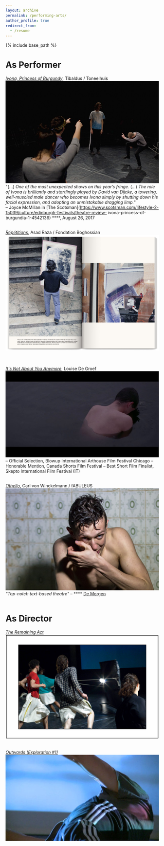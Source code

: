 ```yaml
---
layout: archive
permalink: /performing-arts/
author_profile: true
redirect_from:
  - /resume
---
```


{% include base_path %}

As Performer
======
*[Ivona, Princess of Burgundy](https://www.toneelhuis.be/nl/programma/yvonne-prinses-van-bourgondie/)*, Tibaldus / Toneelhuis 
[<img src="../images/yvonne.jpg" alt="hi" class="inline"/>](https://www.youtube.com/watch?v=f4gJX02zeQo) <br/>
"(...) *One of the most unexpected shows on this year’s fringe.* (...) *The role of Ivona is brilliantly and startlingly played by David van Dijcke, a towering, well-muscled male dancer who becomes Ivona simply by shutting down his facial expression, and adopting an unmistakable dragging limp.*"<br/>
&ndash; Joyce McMillan in [The Scotsman](https://www.scotsman.com/lifestyle-2-15039/culture/edinburgh-festivals/theatre-review- ivona-princess-of-burgundia-1-4542136) \*\*\*\*, August 26, 2017 
<br/> <br/>

*[Répétitions](https://www.villaempain.com/en/exhibitions/past-exhibitions/repetition/)*, Asad Raza / Fondation Boghossian 
[<img src="../images/repetitions.jpg" alt="hi" class="inline"/>](https://www.youtube.com/watch?v=G-sKmcCwpBk) <br/>
<br/> <br/>


*[It's Not About You Anymore](http://www.louisedegroef.com/fiction#/zielbeeld)*, Louise De Groef 
[<img src="../images/zielbeeld.jpg" alt="hi" class="inline"/>](https://vimeo.com/232862739#at=1) <br/>
&ndash; Official Selection, Blowup International Arthouse Film Festival Chicago
&ndash; Honorable Mention, Canada Shorts Film Festival
&ndash; Best Short Film Finalist, Skepto International Film Festival (IT)
<br/> <br/>


*[Othello](https://www.fabuleus.be/othello)*, Carl von Winckelmann / fABULEUS <br/>
[<img src="../images/othello.jpg" alt="hi" class="inline"/>](https://vimeo.com/65708587) <br/>
*"Top-notch text-based theatre"* </span>
&ndash; \*\*\*\* [De Morgen](https://davidvandijcke.github.io/images/othello-review.png)
<br/> <br/>

As Director
======
*[The Remaining Act](https://davidvandijcke.github.io/images/REMAININGACTFINI.pdf)*
[<img src="../images/theRemainingAct.jpg" alt="hi" class="inline"/>](https://vimeo.com/171912737) <br/><br/>

*[Outwards (Exploration #1)](https://davidvandijcke.github.io/images/REMAININGACTFINI.pdf)*
[<img src="../images/outwards.jpg" alt="hi" class="inline"/>](https://vimeo.com/139134269)

